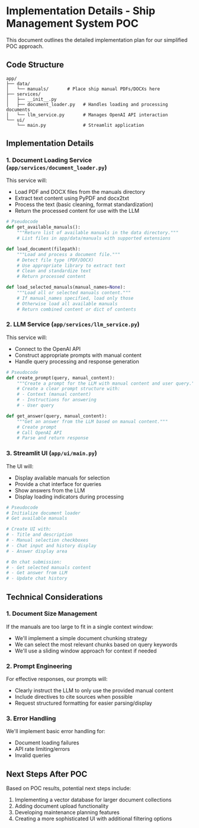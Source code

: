 # Implementation Details - Ship Management System POC

This document outlines the detailed implementation plan for our simplified POC approach.

## Code Structure

```
app/
├── data/
│   └── manuals/       # Place ship manual PDFs/DOCXs here
├── services/
│   ├── __init__.py
│   ├── document_loader.py   # Handles loading and processing documents
│   └── llm_service.py       # Manages OpenAI API interaction
└── ui/
    └── main.py              # Streamlit application
```

## Implementation Details

### 1. Document Loading Service (`app/services/document_loader.py`)

This service will:
- Load PDF and DOCX files from the manuals directory
- Extract text content using PyPDF and docx2txt
- Process the text (basic cleaning, format standardization)
- Return the processed content for use with the LLM

```python
# Pseudocode
def get_available_manuals():
    """Return list of available manuals in the data directory."""
    # List files in app/data/manuals with supported extensions

def load_document(filepath):
    """Load and process a document file."""
    # Detect file type (PDF/DOCX)
    # Use appropriate library to extract text
    # Clean and standardize text
    # Return processed content

def load_selected_manuals(manual_names=None):
    """Load all or selected manuals content."""
    # If manual_names specified, load only those
    # Otherwise load all available manuals
    # Return combined content or dict of contents
```

### 2. LLM Service (`app/services/llm_service.py`)

This service will:
- Connect to the OpenAI API
- Construct appropriate prompts with manual content
- Handle query processing and response generation

```python
# Pseudocode
def create_prompt(query, manual_content):
    """Create a prompt for the LLM with manual content and user query."""
    # Create a clear prompt structure with:
    # - Context (manual content)
    # - Instructions for answering
    # - User query

def get_answer(query, manual_content):
    """Get an answer from the LLM based on manual content."""
    # Create prompt
    # Call OpenAI API
    # Parse and return response
```

### 3. Streamlit UI (`app/ui/main.py`)

The UI will:
- Display available manuals for selection
- Provide a chat interface for queries
- Show answers from the LLM
- Display loading indicators during processing

```python
# Pseudocode
# Initialize document loader
# Get available manuals

# Create UI with:
# - Title and description
# - Manual selection checkboxes
# - Chat input and history display
# - Answer display area

# On chat submission:
# - Get selected manuals content
# - Get answer from LLM
# - Update chat history
```

## Technical Considerations

### 1. Document Size Management

If the manuals are too large to fit in a single context window:
- We'll implement a simple document chunking strategy
- We can select the most relevant chunks based on query keywords
- We'll use a sliding window approach for context if needed

### 2. Prompt Engineering

For effective responses, our prompts will:
- Clearly instruct the LLM to only use the provided manual content
- Include directives to cite sources when possible
- Request structured formatting for easier parsing/display

### 3. Error Handling

We'll implement basic error handling for:
- Document loading failures
- API rate limiting/errors
- Invalid queries

## Next Steps After POC

Based on POC results, potential next steps include:

1. Implementing a vector database for larger document collections
2. Adding document upload functionality
3. Developing maintenance planning features
4. Creating a more sophisticated UI with additional filtering options 